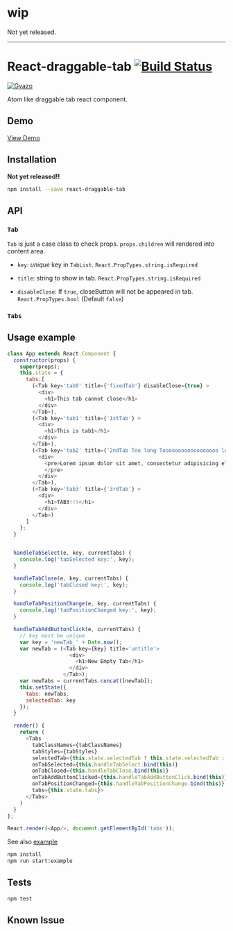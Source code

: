 # wip

Not yet released.


---

# React-draggable-tab [![Build Status](https://travis-ci.org/georgeOsdDev/react-draggable-tab.svg?branch=develop)](https://travis-ci.org/georgeOsdDev/react-draggable-tab)


[![Gyazo](http://i.gyazo.com/1ca47462f2b7a8657dcfea9fa8fc5533.gif)](http://gyazo.com/1ca47462f2b7a8657dcfea9fa8fc5533)


Atom like draggable tab react component.

## Demo

[View Demo](http://georgeosddev.github.io/react-draggable-tab/example/)

## Installation

**Not yet released!!**

```bash
npm install --save react-draggable-tab
```

## API

### `Tab`

`Tab` is just a case class to check props.
`props.children` will rendered into content area.

  * `key`: *unique* key in `TabList`.
    `React.PropTypes.string.isRequired`

  * `title`: string to show in tab.
    `React.PropTypes.string.isRequired`

  * `disableClose`: If `true`, closeButton will not be appeared in tab.
    `React.PropTypes.bool` (Default `false`)

### `Tabs`


## Usage example

```javascript
class App extends React.Component {
  constructor(props) {
    super(props);
    this.state = {
      tabs:[
        (<Tab key='tab0' title={'fixedTab'} disableClose={true} >
          <div>
            <h1>This tab cannot close</h1>
          </div>
        </Tab>),
        (<Tab key='tab1' title={'1stTab'} >
          <div>
            <h1>This is tab1</h1>
          </div>
        </Tab>),
        (<Tab key='tab2' title={'2ndTab Too long Toooooooooooooooooo long'} >
          <div>
            <pre>Lorem ipsum dolor sit amet, consectetur adipisicing elit,
            </pre>
          </div>
        </Tab>),
        (<Tab key='tab3' title={'3rdTab'} >
          <div>
            <h1>TAB3!!!</h1>
          </div>
        </Tab>)
      ]
    };
  }


  handleTabSelect(e, key, currentTabs) {
    console.log('tabSelected key:', key);
  }

  handleTabClose(e, key, currentTabs) {
    console.log('tabClosed key:', key);
  }

  handleTabPositionChange(e, key, currentTabs) {
    console.log('tabPositionChanged key:', key);
  }

  handleTabAddButtonClick(e, currentTabs) {
    // key must be unique
    var key = 'newTab_' + Date.now();
    var newTab = (<Tab key={key} title='untitle'>
                    <div>
                      <h1>New Empty Tab</h1>
                    </div>
                  </Tab>);
    var newTabs = currentTabs.concat([newTab]);
    this.setState({
      tabs: newTabs,
      selectedTab: key
    });
  }

  render() {
    return (
      <Tabs
        tabClassNames={tabClassNames}
        tabStyles={tabStyles}
        selectedTab={this.state.selectedTab ? this.state.selectedTab : "tab2"}
        onTabSelected={this.handleTabSelect.bind(this)}
        onTabClosed={this.handleTabClose.bind(this)}
        onTabAddButtonClicked={this.handleTabAddButtonClick.bind(this)}
        onTabPositionChanged={this.handleTabPositionChange.bind(this)}
        tabs={this.state.tabs}>
      </Tabs>
    )
  }
};

React.render(<App/>, document.getElementById('tabs'));
```

See also [example](https://github.com/georgeOsdDev/react-draggable-tab/tree/develop/example)


```bash
npm install
npm run start:example
```

## Tests

```bash
npm test
```

## Known Issue

